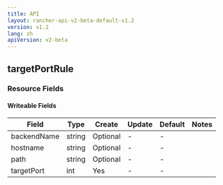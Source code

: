```yaml
---
title: API
layout: rancher-api-v2-beta-default-v1.2
version: v1.2
lang: zh
apiVersion: v2-beta
---
```


## targetPortRule



### Resource Fields

#### Writeable Fields

Field | Type | Create | Update | Default | Notes
---|---|---|---|---|---
backendName | string | Optional | - | - | 
hostname | string | Optional | - | - | 
path | string | Optional | - | - | 
targetPort | int | Yes | - | - | 



<br>
